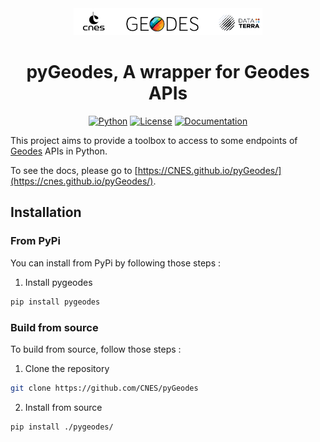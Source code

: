 <div align="center">
<a target="_blank" href="https://github.com/CNES/pyGeodes">
<picture>
  <source
    srcset="https://raw.githubusercontent.com/CNES/pyGeodes/main/docs/source/_static/logo-geodes-light.png"
    media="(prefers-color-scheme: light)"
  />
  <img
    src="https://raw.githubusercontent.com/CNES/pyGeodes/main/docs/source/_static/logo-geodes-light.png"
    alt="GEODES"
    width="60%"
  />
</picture>
</a>

<h1>pyGeodes, A wrapper for Geodes APIs</h1>

[![Python](https://img.shields.io/badge/python-v3.10+-blue.svg)](https://www.python.org/downloads/release/python-380/)
[![License](https://img.shields.io/badge/license-MIT-blue.svg)](LICENSE)
[![Documentation](https://github.com/CNES/pyGeodes/actions/workflows/pages.yml/badge.svg?branch=main)](https://cnes.github.io/pyGeodes/)
</div>

This project aims to provide a toolbox to access to some endpoints of [Geodes](https://geodes.cnes.fr/api) APIs in Python.

To see the docs, please go to [https://CNES.github.io/pyGeodes/](https://cnes.github.io/pyGeodes/).

## Installation

### From PyPi

You can install from PyPi by following those steps :

1. Install pygeodes

```bash
pip install pygeodes
```

### Build from source

To build from source, follow those steps : 

1. Clone the repository

```bash
git clone https://github.com/CNES/pyGeodes
```

2. Install from source

```bash
pip install ./pygeodes/
```

